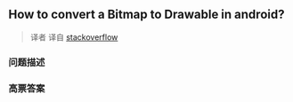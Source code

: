 ## How to convert a Bitmap to Drawable in android?

> 译者 译自 [stackoverflow](http://stackoverflow.com/questions/2415619/how-to-convert-a-bitmap-to-drawable-in-android) 

### 问题描述 

### 高票答案 

